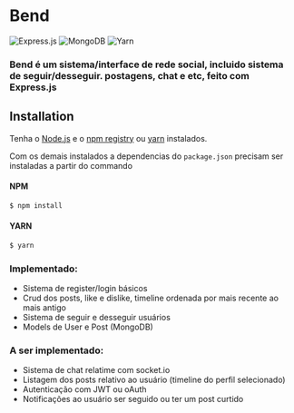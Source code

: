# Bend

  ![Express.js](https://img.shields.io/badge/express.js-%23404d59.svg?style=for-the-badge&logo=express&logoColor=%2361DAFB)
  ![MongoDB](https://img.shields.io/badge/MongoDB-%234ea94b.svg?style=for-the-badge&logo=mongodb&logoColor=white)
  ![Yarn](https://img.shields.io/badge/yarn-%232C8EBB.svg?style=for-the-badge&logo=yarn&logoColor=white)
<!--   ![Socket.io](https://img.shields.io/badge/Socket.io-black?style=for-the-badge&logo=socket.io&badgeColor=010101) -->
<!--   ![React](https://img.shields.io/badge/react-%2320232a.svg?style=for-the-badge&logo=react&logoColor=%2361DAFB) -->
<!--   ![TailwindCSS](https://img.shields.io/badge/tailwindcss-%2338B2AC.svg?style=for-the-badge&logo=tailwind-css&logoColor=white) -->
<!--   ![Netlify](https://img.shields.io/badge/netlify-%23000000.svg?style=for-the-badge&logo=netlify&logoColor=#00C7B7) -->
<!--   ![Heroku](https://img.shields.io/badge/heroku-%23430098.svg?style=for-the-badge&logo=heroku&logoColor=white) -->


### Bend é um sistema/interface de rede social, incluido sistema de seguir/desseguir. postagens, chat e etc, feito com Express.js



## Installation

Tenha o [Node.js](https://nodejs.org/en/) e o [npm registry](https://www.npmjs.com/) ou [yarn](https://www.npmjs.com/) instalados.

Com os demais instalados a dependencias do `package.json` precisam ser instaladas a partir do commando

#### NPM
```bash
$ npm install
```

#### YARN
```bash
$ yarn
```



### Implementado:
- Sistema de register/login básicos
- Crud dos posts, like e dislike, timeline ordenada por mais recente ao mais antigo
- Sistema de seguir e desseguir usuários
- Models de User e Post (MongoDB)

### A ser implementado:
- Sistema de chat relatime com socket.io
- Listagem dos posts relativo ao usuário (timeline do perfil selecionado)
- Autenticação com JWT ou oAuth
- Notificações ao usuário ser seguido ou ter um post curtido
